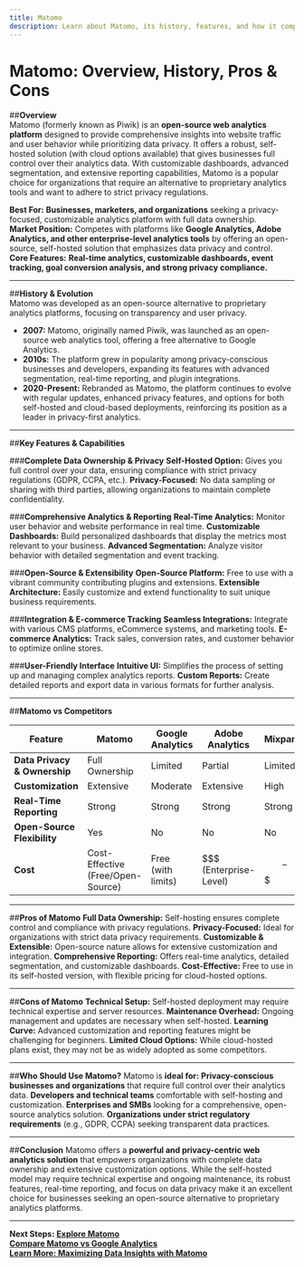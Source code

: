 ```yaml
---
title: Matomo
description: Learn about Matomo, its history, features, and how it compares to other web analytics platforms.
---
```


# **Matomo: Overview, History, Pros & Cons**

##**Overview**  
Matomo (formerly known as Piwik) is an **open-source web analytics platform** designed to provide comprehensive insights into website traffic and user behavior while prioritizing data privacy. It offers a robust, self-hosted solution (with cloud options available) that gives businesses full control over their analytics data. With customizable dashboards, advanced segmentation, and extensive reporting capabilities, Matomo is a popular choice for organizations that require an alternative to proprietary analytics tools and want to adhere to strict privacy regulations.

 **Best For:** **Businesses, marketers, and organizations** seeking a privacy-focused, customizable analytics platform with full data ownership.  
 **Market Position:** Competes with platforms like **Google Analytics, Adobe Analytics, and other enterprise-level analytics tools** by offering an open-source, self-hosted solution that emphasizes data privacy and control.  
 **Core Features:** **Real-time analytics, customizable dashboards, event tracking, goal conversion analysis, and strong privacy compliance.**

---

##**History & Evolution**  
Matomo was developed as an open-source alternative to proprietary analytics platforms, focusing on transparency and user privacy.

- **2007:** Matomo, originally named Piwik, was launched as an open-source web analytics tool, offering a free alternative to Google Analytics.
- **2010s:** The platform grew in popularity among privacy-conscious businesses and developers, expanding its features with advanced segmentation, real-time reporting, and plugin integrations.
- **2020-Present:** Rebranded as Matomo, the platform continues to evolve with regular updates, enhanced privacy features, and options for both self-hosted and cloud-based deployments, reinforcing its position as a leader in privacy-first analytics.

---

##**Key Features & Capabilities**

###**Complete Data Ownership & Privacy**
 **Self-Hosted Option:** Gives you full control over your data, ensuring compliance with strict privacy regulations (GDPR, CCPA, etc.).
 **Privacy-Focused:** No data sampling or sharing with third parties, allowing organizations to maintain complete confidentiality.

###**Comprehensive Analytics & Reporting**
 **Real-Time Analytics:** Monitor user behavior and website performance in real time.
 **Customizable Dashboards:** Build personalized dashboards that display the metrics most relevant to your business.
 **Advanced Segmentation:** Analyze visitor behavior with detailed segmentation and event tracking.

###**Open-Source & Extensibility**
 **Open-Source Platform:** Free to use with a vibrant community contributing plugins and extensions.
 **Extensible Architecture:** Easily customize and extend functionality to suit unique business requirements.

###**Integration & E-commerce Tracking**
 **Seamless Integrations:** Integrate with various CMS platforms, eCommerce systems, and marketing tools.
 **E-commerce Analytics:** Track sales, conversion rates, and customer behavior to optimize online stores.

###**User-Friendly Interface**
 **Intuitive UI:** Simplifies the process of setting up and managing complex analytics reports.
 **Custom Reports:** Create detailed reports and export data in various formats for further analysis.

---

##**Matomo vs Competitors**

| Feature                   | Matomo            | Google Analytics    | Adobe Analytics    | Mixpanel           |
|---------------------------|-------------------|---------------------|--------------------|--------------------|
| **Data Privacy & Ownership** |  Full Ownership  |  Limited           |  Partial          |  Limited          |
| **Customization**         |  Extensive      |  Moderate         |  Extensive       |  High            |
| **Real-Time Reporting**   |  Strong         |  Strong           |  Strong          |  Strong          |
| **Open-Source Flexibility** |  Yes           |  No                |  No              |  No              |
| **Cost**                  |  Cost-Effective (Free/Open-Source) |  Free (with limits) | $$$ (Enterprise-Level) | $$-$$$          |

---

##**Pros of Matomo**
 **Full Data Ownership:** Self-hosting ensures complete control and compliance with privacy regulations.
 **Privacy-Focused:** Ideal for organizations with strict data privacy requirements.
 **Customizable & Extensible:** Open-source nature allows for extensive customization and integration.
 **Comprehensive Reporting:** Offers real-time analytics, detailed segmentation, and customizable dashboards.
 **Cost-Effective:** Free to use in its self-hosted version, with flexible pricing for cloud-hosted options.

---

##**Cons of Matomo**
 **Technical Setup:** Self-hosted deployment may require technical expertise and server resources.
 **Maintenance Overhead:** Ongoing management and updates are necessary when self-hosted.
 **Learning Curve:** Advanced customization and reporting features might be challenging for beginners.
 **Limited Cloud Options:** While cloud-hosted plans exist, they may not be as widely adopted as some competitors.

---

##**Who Should Use Matomo?**
Matomo is **ideal for:**
 **Privacy-conscious businesses and organizations** that require full control over their analytics data.
 **Developers and technical teams** comfortable with self-hosting and customization.
 **Enterprises and SMBs** looking for a comprehensive, open-source analytics solution.
 **Organizations under strict regulatory requirements** (e.g., GDPR, CCPA) seeking transparent data practices.

---

##**Conclusion**
Matomo offers a **powerful and privacy-centric web analytics solution** that empowers organizations with complete data ownership and extensive customization options. While the self-hosted model may require technical expertise and ongoing maintenance, its robust features, real-time reporting, and focus on data privacy make it an excellent choice for businesses seeking an open-source alternative to proprietary analytics platforms.

---

 **Next Steps:**
 **[Explore Matomo](https://matomo.org/)**  
 **[Compare Matomo vs Google Analytics](#)**  
 **[Learn More: Maximizing Data Insights with Matomo](#)**
